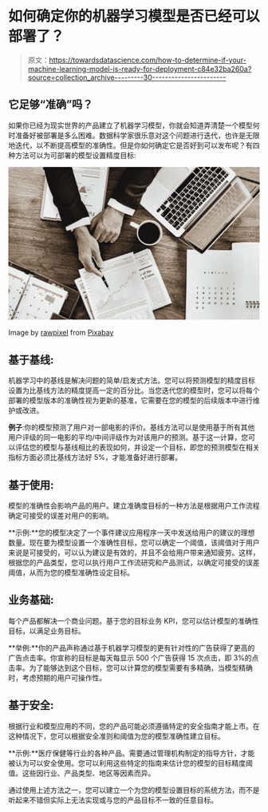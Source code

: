 # 如何确定你的机器学习模型是否已经可以部署了？

> 原文：<https://towardsdatascience.com/how-to-determine-if-your-machine-learning-model-is-ready-for-deployment-c84e32ba260a?source=collection_archive---------30----------------------->

## 它足够“准确”吗？

如果你已经为现实世界的产品建立了机器学习模型，你就会知道弄清楚一个模型何时准备好被部署是多么困难。数据科学家很乐意对这个问题进行迭代，也许是无限地迭代，以不断提高模型的准确性。但是你如何确定它是否好到可以发布呢？有四种方法可以为可部署的模型设置精度目标:

![](img/e721504a9606a17ace3994a524385aeb.png)

Image by [rawpixel](https://pixabay.com/users/rawpixel-4283981/?utm_source=link-attribution&utm_medium=referral&utm_campaign=image&utm_content=3295556) from [Pixabay](https://pixabay.com/?utm_source=link-attribution&utm_medium=referral&utm_campaign=image&utm_content=3295556)

## **基于基线:**

机器学习中的基线是解决问题的简单/启发式方法。您可以将预测模型的精度目标设置为比基线方法的精度提高一定的百分比。当您迭代您的模型时，您可以将每个部署的模型版本的准确性视为更新的基准，它需要在您的模型的后续版本中进行维护或改进。

**例子**:你的模型预测了用户对一部电影的评价。基线方法可以是使用基于所有其他用户评级的同一电影的平均/中间评级作为对该用户的预测。基于这一计算，您可以评估您的模型与基线相比的表现如何，并设定一个目标，即您的预测模型在相关指标方面必须比基线方法好 5%，才能准备好进行部署。

## **基于使用:**

模型的准确性会影响产品的用户。建立准确度目标的一种方法是根据用户工作流程确定可接受的误差对用户的影响。

**示例:**您的模型决定了一个事件建议应用程序一天中发送给用户的建议的理想数量。现在要为模型设置一个准确性目标，您可以确定一个阈值，该阈值对于用户来说是可接受的，可以认为建议是有效的，并且不会给用户带来通知疲劳。这样，根据您的产品类型，您可以执行用户工作流研究和产品测试，以确定可接受的误差阈值，从而为您的模型准确性设定目标。

## **业务基础:**

每个产品都解决一个商业问题。基于您的目标业务 KPI，您可以估计模型的准确性目标，以满足业务目标。

**举例:**你的产品声称通过基于机器学习模型的更有针对性的广告获得了更高的广告点击率。你宣称的目标是每天每显示 500 个广告获得 15 次点击，即 3%的点击率。为了能够达到这个目标，您可以计算您的模型需要有多精确，当模型精确时，考虑预期的用户可操作性。

## **基于安全:**

根据行业和模型应用的不同，您的产品可能必须遵循特定的安全指南才能上市。在这种情况下，您可以根据安全准则和阈值为您的模型准确性建立目标。

**示例:**医疗保健等行业的各种产品。需要通过管理机构制定的指导方针，才能被认为可以安全使用。您可以利用这些特定的指南来估计您的模型的目标精度阈值。这些因行业、产品类型、地区等因素而异。

通过使用上述方法之一，您可以建立一个为您的模型设置目标的系统方法，而不是听起来不错但实际上无法实现或与您的产品目标不一致的任意目标。
